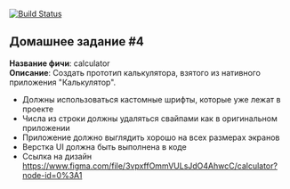 [![Build Status](https://travis-ci.com/MisnikovRoman/FocusStartHomeworks.svg?branch=test%2FsetupCI)](https://travis-ci.com/MisnikovRoman/FocusStartHomeworks)

## Домашнее задание #4

**Название фичи**: calculator  
**Описание**: Создать прототип калькулятора, взятого из нативного приложения "Калькулятор".
* Должны использоваться кастомные шрифты, которые уже лежат в проекте
* Числа из строки должны удаляться свайпами как в оригинальном приложении 
* Приложение должно выглядить хорошо на всех размерах экранов
* Верстка UI должна быть выполнена в коде
* Ссылка на дизайн https://www.figma.com/file/3vpxffOmmVULsJdO4AhwcC/calculator?node-id=0%3A1

